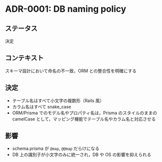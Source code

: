 # ADR-0001: DB naming policy

## ステータス

決定

## コンテキスト

スキーマ設計において命名の不一致，ORM との整合性を明確にする

## 決定

- テーブル名はすべて小文字の複数形（Rails 風）
- カラム名はすべて snake_case
- ORM/Prisma でのモデル名やプロパティ名は，Prisma のスタイルのままの camelCase として，マッピング機能でテーブル名やカラム名と対応させる

## 影響

- schema.prisma が `@map`, `@@map` だらけになる
- DB 上の識別子が小文字のみに統一され，DB や OS の影響を抑えられる
